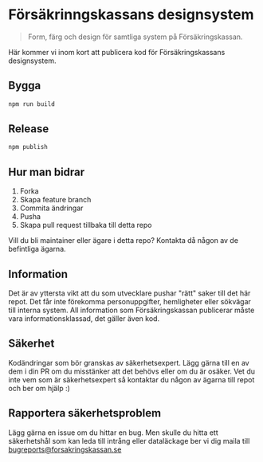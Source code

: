 Försäkrinngskassans designsystem
================================
> Form, färg och design för samtliga system på Försäkringskassan.

Här kommer vi inom kort att publicera kod för Försäkringskassans designsystem.

Bygga
-----
```bash
npm run build
```

Release
-------
```bash
npm publish
```

Hur man bidrar
--------------
1. Forka
2. Skapa feature branch
3. Commita ändringar
4. Pusha
5. Skapa pull request tillbaka till detta repo

Vill du bli maintainer eller ägare i detta repo? Kontakta då någon av de befintliga ägarna.

Information
-----------
Det är av yttersta vikt att du som utvecklare pushar "rätt" saker till det här repot. Det får inte förekomma personuppgifter, hemligheter eller sökvägar till interna system.
All information som Försäkringskassan publicerar måste vara informationsklassad, det gäller även kod.

Säkerhet
--------
Kodändringar som bör granskas av säkerhetsexpert. Lägg gärna till en av dem i din PR om du misstänker att det behövs eller om du är osäker. Vet du inte vem som är säkerhetsexpert så kontaktar du någon av ägarna till repot och ber om hjälp :)

Rapportera säkerhetsproblem
---------------------------
Lägg gärna en issue om du hittar en bug. Men skulle du hitta ett säkerhetshål som kan leda till intrång eller dataläckage ber vi dig maila till <bugreports@forsakringskassan.se>
